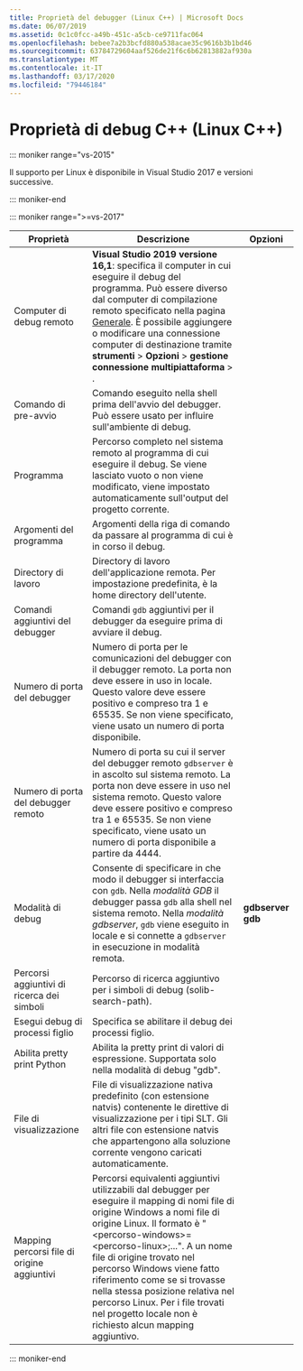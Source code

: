 ```yaml
---
title: Proprietà del debugger (Linux C++) | Microsoft Docs
ms.date: 06/07/2019
ms.assetid: 0c1c0fcc-a49b-451c-a5cb-ce9711fac064
ms.openlocfilehash: bebee7a2b3bcfd880a538acae35c9616b3b1bd46
ms.sourcegitcommit: 63784729604aaf526de21f6c6b62813882af930a
ms.translationtype: MT
ms.contentlocale: it-IT
ms.lasthandoff: 03/17/2020
ms.locfileid: "79446184"
---
```

# <a name="c-debugging-properties-linux-c"></a>Proprietà di debug C++ (Linux C++)

::: moniker range="vs-2015"

Il supporto per Linux è disponibile in Visual Studio 2017 e versioni successive.

::: moniker-end

::: moniker range=">=vs-2017"

| Proprietà | Descrizione | Opzioni |
|--|--|--|
| Computer di debug remoto | **Visual Studio 2019 versione 16,1**: specifica il computer in cui eseguire il debug del programma. Può essere diverso dal computer di compilazione remoto specificato nella pagina [Generale](general-linux.md). È possibile aggiungere o modificare una connessione computer di destinazione tramite **strumenti** > **Opzioni** > **gestione connessione** **multipiattaforma** > . |
| Comando di pre-avvio | Comando eseguito nella shell prima dell'avvio del debugger. Può essere usato per influire sull'ambiente di debug. |
| Programma | Percorso completo nel sistema remoto al programma di cui eseguire il debug. Se viene lasciato vuoto o non viene modificato, viene impostato automaticamente sull'output del progetto corrente. |
| Argomenti del programma | Argomenti della riga di comando da passare al programma di cui è in corso il debug. |
| Directory di lavoro | Directory di lavoro dell'applicazione remota. Per impostazione predefinita, è la home directory dell'utente. |
| Comandi aggiuntivi del debugger | Comandi `gdb` aggiuntivi per il debugger da eseguire prima di avviare il debug. |
| Numero di porta del debugger | Numero di porta per le comunicazioni del debugger con il debugger remoto. La porta non deve essere in uso in locale. Questo valore deve essere positivo e compreso tra 1 e 65535. Se non viene specificato, viene usato un numero di porta disponibile. |
| Numero di porta del debugger remoto | Numero di porta su cui il server del debugger remoto `gdbserver` è in ascolto sul sistema remoto. La porta non deve essere in uso nel sistema remoto. Questo valore deve essere positivo e compreso tra 1 e 65535. Se non viene specificato, viene usato un numero di porta disponibile a partire da 4444. |
| Modalità di debug | Consente di specificare in che modo il debugger si interfaccia con `gdb`. Nella *modalità GDB* il debugger passa `gdb` alla shell nel sistema remoto. Nella *modalità gdbserver*, `gdb` viene eseguito in locale e si connette a `gdbserver` in esecuzione in modalità remota. | **gdbserver**<br/>**gdb** |
| Percorsi aggiuntivi di ricerca dei simboli | Percorso di ricerca aggiuntivo per i simboli di debug (solib-search-path). |
| Esegui debug di processi figlio | Specifica se abilitare il debug dei processi figlio. |
| Abilita pretty print Python | Abilita la pretty print di valori di espressione. Supportata solo nella modalità di debug "gdb". |
| File di visualizzazione | File di visualizzazione nativa predefinito (con estensione natvis) contenente le direttive di visualizzazione per i tipi SLT. Gli altri file con estensione natvis che appartengono alla soluzione corrente vengono caricati automaticamente. |
| Mapping percorsi file di origine aggiuntivi | Percorsi equivalenti aggiuntivi utilizzabili dal debugger per eseguire il mapping di nomi file di origine Windows a nomi file di origine Linux. Il formato è "\<percorso-windows>=\<percorso-linux>;...". A un nome file di origine trovato nel percorso Windows viene fatto riferimento come se si trovasse nella stessa posizione relativa nel percorso Linux. Per i file trovati nel progetto locale non è richiesto alcun mapping aggiuntivo. |

::: moniker-end
